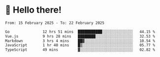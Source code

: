 # 👋 Hello there!

<!--START_SECTION:waka-->

```txt
From: 15 February 2025 - To: 22 February 2025

Go               12 hrs 51 mins  ███████████░░░░░░░░░░░░░░   44.15 %
Vue.js           9 hrs 28 mins   ████████░░░░░░░░░░░░░░░░░   32.53 %
Markdown         3 hrs 4 mins    ██▓░░░░░░░░░░░░░░░░░░░░░░   10.54 %
JavaScript       1 hr 40 mins    █▒░░░░░░░░░░░░░░░░░░░░░░░   05.77 %
TypeScript       49 mins         ▓░░░░░░░░░░░░░░░░░░░░░░░░   02.82 %
```

<!--END_SECTION:waka-->
